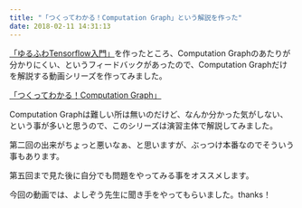 ```yaml
---
title: "「つくってわかる！Computation Graph」という解説を作った"
date: 2018-02-11 14:31:13
---
```


[「ゆるふわTensorflow入門」](https://karino2.github.io/tensorflow-introduction/)を作ったところ、Computation Graphのあたりが分かりにくい、というフィードバックがあったので、Computation Graphだけを解説する動画シリーズを作ってみました。

[「つくってわかる！Computation Graph」](https://karino2.github.io/tensorflow-introduction/computation_graph.html)

Computation Graphは難しい所は無いのだけど、なんか分かった気がしない、という事が多いと思うので、このシリーズは演習主体で解説してみました。

第二回の出来がちょっと悪いなぁ、と思いますが、ぶっつけ本番なのでそういう事もあります。

第五回まで見た後に自分でも問題をやってみる事をオススメします。

今回の動画では、よしぞう先生に聞き手をやってもらいました。thanks！
